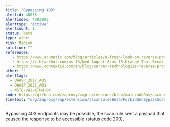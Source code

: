 ```yaml
---
title: "Bypassing 403"
alertid: 40038
alertindex: 4003800
alerttype: "Active"
alertcount: 1
status: beta
type: alert
risk: Medium
solution: ""
references:
   - https://www.acunetix.com/blog/articles/a-fresh-look-on-reverse-proxy-related-attacks/
   - https://i.blackhat.com/us-18/Wed-August-8/us-18-Orange-Tsai-Breaking-Parser-Logic-Take-Your-Path-Normalization-Off-And-Pop-0days-Out-2.pdf
   - https://www.contextis.com/en/blog/server-technologies-reverse-proxy-bypass
other: ""
alerttags: 
  - OWASP_2017_A05
  - OWASP_2021_A01
  - WSTG-v42-ATHN-04
code: https://github.com/zaproxy/zap-extensions/blob/main/addOns/ascanrulesBeta/src/main/java/org/zaproxy/zap/extension/ascanrulesBeta/ForbiddenBypassScanRule.java
linktext: "org/zaproxy/zap/extension/ascanrulesBeta/ForbiddenBypassScanRule.java"
---
```

Bypassing 403 endpoints may be possible, the scan rule sent a payload that caused the response to be accessible (status code 200).

